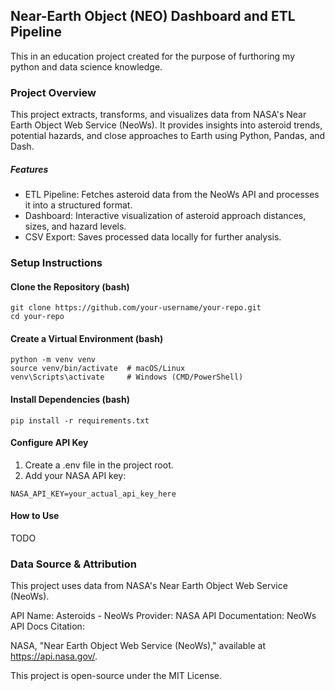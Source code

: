 ## Near-Earth Object (NEO) Dashboard and ETL Pipeline
This in an education project created for the purpose of furthoring my python and data science knowledge.
### Project Overview
This project extracts, transforms, and visualizes data from NASA's Near Earth Object Web Service (NeoWs). It provides insights into asteroid trends, potential hazards, and close approaches to Earth using Python, Pandas, and Dash.

##### Features
* ETL Pipeline: Fetches asteroid data from the NeoWs API and processes it into a structured format.
* Dashboard: Interactive visualization of asteroid approach distances, sizes, and hazard levels.
* CSV Export: Saves processed data locally for further analysis.

### Setup Instructions

#### Clone the Repository (bash)
```
git clone https://github.com/your-username/your-repo.git
cd your-repo
```
#### Create a Virtual Environment (bash)
```
python -m venv venv
source venv/bin/activate  # macOS/Linux
venv\Scripts\activate     # Windows (CMD/PowerShell)
```
#### Install Dependencies (bash)
```
pip install -r requirements.txt
```
#### Configure API Key
1. Create a .env file in the project root.
2. Add your NASA API key:
```
NASA_API_KEY=your_actual_api_key_here
```
#### How to Use
TODO

### Data Source & Attribution
This project uses data from NASA's Near Earth Object Web Service (NeoWs).

API Name: Asteroids - NeoWs
Provider: NASA
API Documentation: NeoWs API Docs
Citation:

NASA, "Near Earth Object Web Service (NeoWs)," available at https://api.nasa.gov/.

This project is open-source under the MIT License.